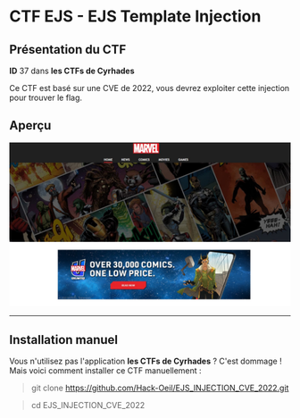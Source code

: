 # CTF EJS - EJS Template Injection

## Présentation du CTF 
**ID** 37 dans **les CTFs de Cyrhades**

Ce CTF est basé sur une CVE de 2022, vous devrez exploiter cette injection pour trouver le flag.


## Aperçu
![infos/capture.jpg](infos/capture.jpg)



-----------

## Installation manuel
Vous n'utilisez pas l'application **les CTFs de Cyrhades** ? C'est dommage !
Mais voici comment installer ce CTF manuellement :

> git clone https://github.com/Hack-Oeil/EJS_INJECTION_CVE_2022.git

> cd EJS_INJECTION_CVE_2022
